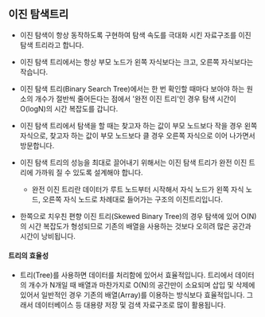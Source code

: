 
## 이진 탐색트리

+ 이진 탐색이 항상 동작하도록 구현하여 탐색 속도를 극대화 시킨 자료구조를 이진 탐색 트리라고 합니다.

+ 이진 탐색 트리에서는 항상 부모 노드가 왼쪽 자식보다는 크고, 오른쪽 자식보다는 작습니다.

+ 이진 탐색 트리(Binary Search Tree)에서는 한 번 확인할 때마다 보아야 하는 원소의 개수가 절반씩 줄어든다는 점에서
'완전 이진 트리'인 경우 탐색 시간이 O(logN)의 시간 복잡도를 갑니다.

+ 이진 탐색 트리에서 탐색을 할 때는 찾고자 하는 값이 부모 노드보다 작을 경우 왼쪽 자식으로, 찾고자 하는 값이 부모 노드보다 클 경우
오른쪽 자식으로 이어 나가면서 방문합니다.

+ 이진 탐색 트리의 성능을 최대로 끌어내기 위해서는 이진 탐색 트리가 완전 이진 트리에 가까워 질 수 있도록 설계해야 합니다.
  - 완전 이진 트리란 데이터가 루트 노드부터 시작해서 자식 노드가 왼쪽 자식 노드, 오른쪽 자식 노드로 차례대로 들어가는
  구조의 이진트리입니다.

+ 한쪽으로 치우친 편향 이진 트리(Skewed Binary Tree)의 경우 탐색에 있어 O(N)의 시간 복잡도가 형성되므로 기존의 배열을 사용하는 것보다
오히려 많은 공간과 시간이 낭비됩니다.

#### 트리의 효율성
+ 트리(Tree)를 사용하면 데이터를 처리함에 있어서 효율적입니다. 트리에서 데이터의 개수가 N개일 때 배열과 마찬가지로
O(N)의 공간만이 소요되며 삽입 및 삭제에 있어서 일반적인 경우 기존의 배열(Array)를 이용하는 방식보다 효율적입니다. 그래서
데이터베이스 등 대용량 저장 및 검색 자료구조로 많이 활용됩니다.
